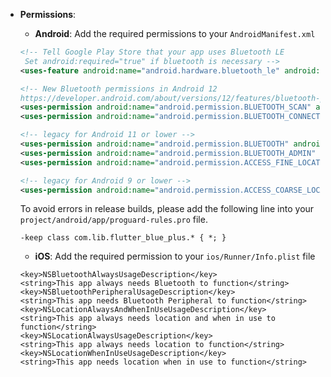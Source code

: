 
- **Permissions**: 
    - **Android**:
    Add the required permissions to your `AndroidManifest.xml` 
    ```xml
    <!-- Tell Google Play Store that your app uses Bluetooth LE
     Set android:required="true" if bluetooth is necessary -->
    <uses-feature android:name="android.hardware.bluetooth_le" android:required="false" />

    <!-- New Bluetooth permissions in Android 12
    https://developer.android.com/about/versions/12/features/bluetooth-permissions -->
    <uses-permission android:name="android.permission.BLUETOOTH_SCAN" android:usesPermissionFlags="neverForLocation" />
    <uses-permission android:name="android.permission.BLUETOOTH_CONNECT" />

    <!-- legacy for Android 11 or lower -->
    <uses-permission android:name="android.permission.BLUETOOTH" android:maxSdkVersion="30" />
    <uses-permission android:name="android.permission.BLUETOOTH_ADMIN" android:maxSdkVersion="30" />
    <uses-permission android:name="android.permission.ACCESS_FINE_LOCATION" android:maxSdkVersion="30"/>

    <!-- legacy for Android 9 or lower -->
    <uses-permission android:name="android.permission.ACCESS_COARSE_LOCATION" android:maxSdkVersion="28" />
    ```
    To avoid errors in release builds, please add the following line into your `project/android/app/proguard-rules.pro` file.
    ```
    -keep class com.lib.flutter_blue_plus.* { *; }
    ``` 

    - **iOS**: Add the required permission to your `ios/Runner/Info.plist` file
    ```plist
    <key>NSBluetoothAlwaysUsageDescription</key>
    <string>This app always needs Bluetooth to function</string>
    <key>NSBluetoothPeripheralUsageDescription</key>
    <string>This app needs Bluetooth Peripheral to function</string>
    <key>NSLocationAlwaysAndWhenInUseUsageDescription</key>
    <string>This app always needs location and when in use to function</string>
    <key>NSLocationAlwaysUsageDescription</key>
    <string>This app always needs location to function</string>
    <key>NSLocationWhenInUseUsageDescription</key>
    <string>This app needs location when in use to function</string>
    ```
